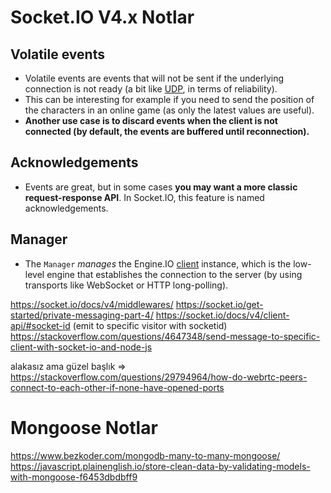 # Socket.IO V4.x Notlar

## Volatile events
- Volatile events are events that will not be sent if the underlying connection is not ready (a bit like [UDP](https://fr.wikipedia.org/wiki/User_Datagram_Protocol), in terms of reliability).
- This can be interesting for example if you need to send the position of the characters in an online game (as only the latest values are useful).
- **Another use case is to discard events when the client is not connected (by default, the events are buffered until reconnection).**

## Acknowledgements
- Events are great, but in some cases **you may want a more classic request-response API**. In Socket.IO, this feature is named acknowledgements.

## Manager
- The `Manager`  _manages_ the Engine.IO [client](https://github.com/socketio/engine.io-client/) instance, which is the low-level engine that establishes the connection to the server (by using transports like WebSocket or HTTP long-polling).

https://socket.io/docs/v4/middlewares/
https://socket.io/get-started/private-messaging-part-4/
https://socket.io/docs/v4/client-api/#socket-id (emit to specific visitor with socketid)
https://stackoverflow.com/questions/4647348/send-message-to-specific-client-with-socket-io-and-node-js

alakasız ama güzel başlık => https://stackoverflow.com/questions/29794964/how-do-webrtc-peers-connect-to-each-other-if-none-have-opened-ports

# Mongoose Notlar
https://www.bezkoder.com/mongodb-many-to-many-mongoose/
https://javascript.plainenglish.io/store-clean-data-by-validating-models-with-mongoose-f6453dbdbff9
